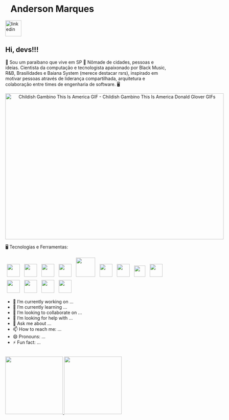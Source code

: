 <div dir="auto">
 <h1 align="left" dir="auto"><a id="user-content-andersonmarquesgit" class="anchor" aria-hidden="true" tabindex="-1" href="#andersonmarquesgit"><svg class="octicon octicon-link" viewBox="0 0 16 16" version="1.1" width="16" height="16" aria-hidden="true"></a>Anderson Marques</h1>
  <a href="https://www.linkedin.com/in/anderson-marques-5b1b8b28/" rel="nofollow">
   <img width="50px" src="https://cdn.jsdelivr.net/gh/devicons/devicon@latest/icons/linkedin/linkedin-original.svg" alt="linkedin" style="max-width: 100%;" />
  </a>
</div>
<h2 dir="auto">Hi, devs!!!</h2>
<p>📍 Sou um paraibano que vive em SP 🌵 
Nômade de cidades, pessoas e ideias. Cientista da computação e tecnologista apaixonado por Black Music, R&B, Brasilidades e Baiana System (merece destacar rsrs), inspirado em motivar pessoas através de liderança compartilhada, arquitetura e colaboração entre times de engenharia de software. 🖥️
</p>
<p align="center"><img <img src="https://media1.tenor.com/m/wW2HwZr1x_sAAAAd/childish-gambino-this-is-america.gif" width="683" height="456.460396039604" alt="Childish Gambino This Is America GIF - Childish Gambino This Is America Donald Glover GIFs" style="max-width: 683px;"></p>  
  
🖥️ Tecnologias e Ferramentas:

<img loading="lazy" src="https://cdn.jsdelivr.net/gh/devicons/devicon@latest/icons/java/java-original.svg" width="40" height="40" vspace="5" hspace="5"/> <img loading="lazy" src="https://cdn.jsdelivr.net/gh/devicons/devicon@latest/icons/spring/spring-original.svg" width="40" height="40" vspace="5" hspace="5"/> <img loading="lazy" src="https://cdn.jsdelivr.net/gh/devicons/devicon@latest/icons/go/go-original.svg" width="40" height="40" vspace="5" hspace="5"/> <img loading="lazy" src="https://cdn.jsdelivr.net/gh/devicons/devicon@latest/icons/kubernetes/kubernetes-original.svg" width="40" height="40" vspace="5" hspace="5"/> <img loading="lazy" src="https://cdn.jsdelivr.net/gh/devicons/devicon@latest/icons/docker/docker-original.svg" width="60" height="60" vspace="5" hspace="5"/>
<img loading="lazy" src="https://cdn.jsdelivr.net/gh/devicons/devicon/icons/git/git-original.svg" width="40" height="40" vspace="5" hspace="5"/> <img loading="lazy" src="https://cdn.jsdelivr.net/gh/devicons/devicon@latest/icons/apachekafka/apachekafka-original.svg" width="40" height="40" vspace="5" hspace="5"/>
<img loading="lazy" src="https://cdn.jsdelivr.net/gh/devicons/devicon@latest/icons/rabbitmq/rabbitmq-original.svg" width="35" height="35" vspace="5" hspace="5"/> <img loading="lazy" src="https://cdn.jsdelivr.net/gh/devicons/devicon@latest/icons/azure/azure-original.svg" width="40" height="40" vspace="5" hspace="5"/> <img loading="lazy" src="https://cdn.jsdelivr.net/gh/devicons/devicon@latest/icons/mongodb/mongodb-original.svg" width="40" height="40" vspace="5" hspace="5"/>
<img loading="lazy" src="https://cdn.jsdelivr.net/gh/devicons/devicon@latest/icons/trello/trello-original.svg" width="40" height="40" vspace="5" hspace="5" /> <img loading="lazy" src="https://cdn.jsdelivr.net/gh/devicons/devicon@latest/icons/jira/jira-original.svg" width="40" height="40" vspace="5" hspace="5" /> <img loading="lazy" src="https://cdn.jsdelivr.net/gh/devicons/devicon@latest/icons/confluence/confluence-original.svg" width="40" height="40" vspace="5" hspace="5" />



          
          
- 🔭 I’m currently working on ...
- 🌱 I’m currently learning ...
- 👯 I’m looking to collaborate on ...
- 🤔 I’m looking for help with ...
- 💬 Ask me about ...
- 📫 How to reach me: ...
- 😄 Pronouns: ...
- ⚡ Fun fact: ...
<h2 dir="auto"></h2>
<div>
<a href="https://github.com/andersonmarquesgit">
<img loading="lazy" height="180em" src="https://github-readme-stats.vercel.app/api/top-langs/?username=andersonmarquesgit&layout=compact&langs_count=7&theme=dracula"/>
<img loading="lazy" height="180em" src="https://github-readme-stats.vercel.app/api?username=andersonmarquesgit&show_icons=true&theme=dracula&include_all_commits=true&count_private=true"/>
</div>

